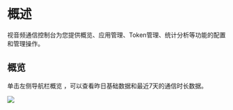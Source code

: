 # 概述

视音频通信控制台为您提供概览、应用管理、Token管理、统计分析等功能的配置和管理操作。

## 概览

单击左侧导航栏概览 ，可以查看昨日基础数据和最近7天的通信时长数据。

![](https://github.com/jdcloudcom/cn/blob/cn-Real-Time-Communication/image/Real-Time-Communicat/RTC-%E6%A6%82%E8%A7%88.png)

